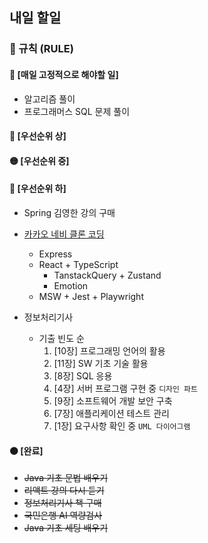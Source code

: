 ## 내일 할일

### 📌 규칙 (RULE)

#### 🔄 [매일 고정적으로 해야할 일]
- 알고리즘 풀이
- 프로그래머스 SQL 문제 풀이
  
#### 🔴 [우선순위 상]
  
#### 🟡 [우선순위 중]
      
#### 🔵 [우선순위 하]

- Spring 김영한 강의 구매
- [카카오 네비 클론 코딩](https://github.com/dldydtn0805/KAKAONAVI)
    - Express
    - React + TypeScript
        - TanstackQuery + Zustand
        - Emotion
    - MSW + Jest + Playwright
 
- 정보처리기사
    - 기출 빈도 순
      1. [10장] 프로그래밍 언어의 활용  
      2. [11장] SW 기초 기술 활용
      3. [8장] SQL 응용
      4. [4장] 서버 프로그램 구현 중 `디자인 파트`
      5. [9장] 소프트웨어 개발 보안 구축
      6. [7장] 애플리케이션 테스트 관리
      7. [1장] 요구사항 확인 중 `UML 다이어그램`
          
#### ⚫ [완료]

- ~~Java 기초 문법 배우기~~
- ~~리액트 강의 다시 듣기~~
- ~~정보처리기사 책 구매~~
- ~~국민은행 AI 역량검사~~
- ~~Java 기초 세팅 배우기~~


